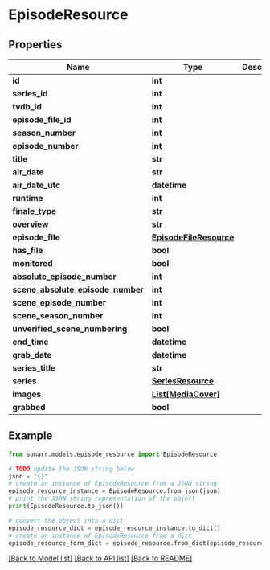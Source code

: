 # EpisodeResource


## Properties

Name | Type | Description | Notes
------------ | ------------- | ------------- | -------------
**id** | **int** |  | [optional] 
**series_id** | **int** |  | [optional] 
**tvdb_id** | **int** |  | [optional] 
**episode_file_id** | **int** |  | [optional] 
**season_number** | **int** |  | [optional] 
**episode_number** | **int** |  | [optional] 
**title** | **str** |  | [optional] 
**air_date** | **str** |  | [optional] 
**air_date_utc** | **datetime** |  | [optional] 
**runtime** | **int** |  | [optional] 
**finale_type** | **str** |  | [optional] 
**overview** | **str** |  | [optional] 
**episode_file** | [**EpisodeFileResource**](EpisodeFileResource.md) |  | [optional] 
**has_file** | **bool** |  | [optional] 
**monitored** | **bool** |  | [optional] 
**absolute_episode_number** | **int** |  | [optional] 
**scene_absolute_episode_number** | **int** |  | [optional] 
**scene_episode_number** | **int** |  | [optional] 
**scene_season_number** | **int** |  | [optional] 
**unverified_scene_numbering** | **bool** |  | [optional] 
**end_time** | **datetime** |  | [optional] 
**grab_date** | **datetime** |  | [optional] 
**series_title** | **str** |  | [optional] 
**series** | [**SeriesResource**](SeriesResource.md) |  | [optional] 
**images** | [**List[MediaCover]**](MediaCover.md) |  | [optional] 
**grabbed** | **bool** |  | [optional] 

## Example

```python
from sonarr.models.episode_resource import EpisodeResource

# TODO update the JSON string below
json = "{}"
# create an instance of EpisodeResource from a JSON string
episode_resource_instance = EpisodeResource.from_json(json)
# print the JSON string representation of the object
print(EpisodeResource.to_json())

# convert the object into a dict
episode_resource_dict = episode_resource_instance.to_dict()
# create an instance of EpisodeResource from a dict
episode_resource_form_dict = episode_resource.from_dict(episode_resource_dict)
```
[[Back to Model list]](../README.md#documentation-for-models) [[Back to API list]](../README.md#documentation-for-api-endpoints) [[Back to README]](../README.md)


